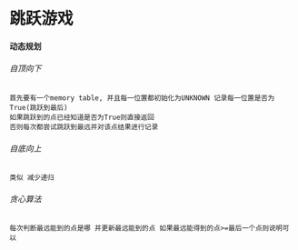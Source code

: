 # 跳跃游戏
#### 动态规划
###### 自顶向下
    首先要有一个memory table, 并且每一位置都初始化为UNKNOWN 记录每一位置是否为True(跳跃到最后)
    如果跳跃到的点已经知道是否为True则直接返回
    否则每次都尝试跳跃到最远并对该点结果进行记录
###### 自底向上
    类似 减少递归
###### 贪心算法
    每次判断最远能到的点是哪 并更新最远能到的点 如果最远能得到的点>=最后一个点则说明可以
